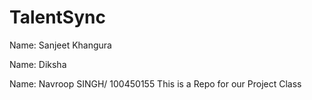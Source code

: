 # TalentSync

Name: Sanjeet Khangura

Name: Diksha

Name: Navroop SINGH/ 100450155
This is a Repo for our Project Class